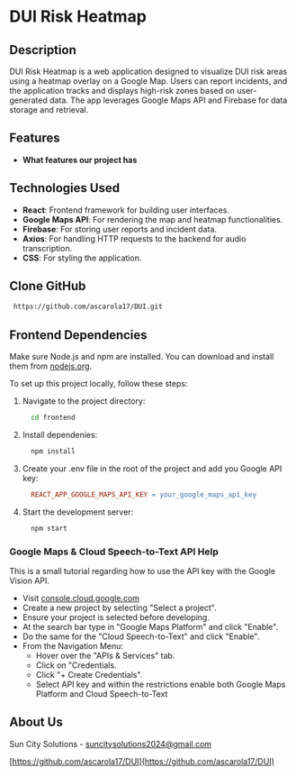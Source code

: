 # DUI Risk Heatmap

## Description

DUI Risk Heatmap is a web application designed to visualize DUI risk areas using a heatmap overlay on a Google Map. Users can report incidents, and the application tracks and displays high-risk zones based on user-generated data. The app leverages Google Maps API and Firebase for data storage and retrieval.

## Features

- **What features our project has**

## Technologies Used

- **React**: Frontend framework for building user interfaces.
- **Google Maps API**: For rendering the map and heatmap functionalities.
- **Firebase**: For storing user reports and incident data.
- **Axios**: For handling HTTP requests to the backend for audio transcription.
- **CSS**: For styling the application.

## Clone GitHub

```bash
 https://github.com/ascarola17/DUI.git
```

## Frontend Dependencies
Make sure Node.js and npm are installed. You can download and install them from [nodejs.org](https://nodejs.org/).

To set up this project locally, follow these steps:

1. Navigate to the project directory:

   ```bash
     cd frontend
2. Install dependenies:

   ```bash
     npm install

3. Create your .env file in the root of the project and add you Google API key:

   ```makefile
     REACT_APP_GOOGLE_MAPS_API_KEY = your_google_maps_api_key
   
4. Start the development server:

   ```bash
     npm start

### Google Maps & Cloud Speech-to-Text API Help
This is a small tutorial regarding how to use the API key with the Google Vision API.
* Visit [console.cloud.google.com](https://console.cloud.google.com/welcome/ )
* Create a new project by selecting "Select a project".
* Ensure your project is selected before developing.
* At the search bar type in "Google Maps Platform" and click "Enable".
* Do the same for the "Cloud Speech-to-Text" and click "Enable".
* From the Navigation Menu:
  * Hover over the "APIs & Services" tab.
  * Click on "Credentials.
  * Click "+ Create Credentials".
  * Select API key and within the restrictions enable both Google Maps Platform and Cloud Speech-to-Text

## About Us

Sun City Solutions - suncitysolutions2024@gmail.com

[https://github.com/ascarola17/DUI](https://github.com/ascarola17/DUI)

